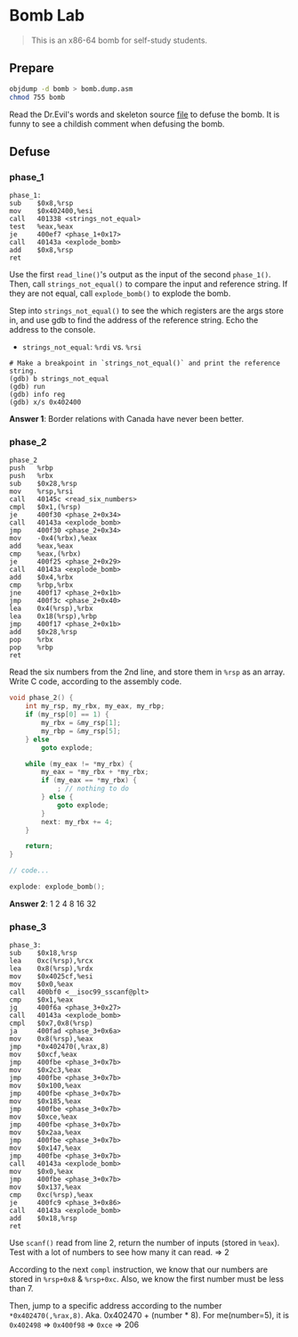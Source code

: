 # Bomb Lab

> This is an x86-64 bomb for self-study students.

## Prepare

```bash
objdump -d bomb > bomb.dump.asm
chmod 755 bomb
```

Read the Dr.Evil's words and skeleton source [file](./bomb.c) to defuse the bomb. It is funny to see a childish comment when defusing the bomb.

## Defuse

### phase_1

```assembly
phase_1:
sub    $0x8,%rsp
mov    $0x402400,%esi
call   401338 <strings_not_equal>
test   %eax,%eax
je     400ef7 <phase_1+0x17>
call   40143a <explode_bomb>
add    $0x8,%rsp
ret
```

Use the first `read_line()`'s output as the input of the second `phase_1()`.
Then, call `strings_not_equal()` to compare the input and reference string.
If they are not equal, call `explode_bomb()` to explode the bomb.

Step into `strings_not_equal()` to see the which registers are the args store in,
and use gdb to find the address of the reference string. Echo the address to the console.

* `strings_not_equal`: `%rdi` vs. `%rsi`

```gdb
# Make a breakpoint in `strings_not_equal()` and print the reference string.
(gdb) b strings_not_equal
(gdb) run
(gdb) info reg
(gdb) x/s 0x402400
```

**Answer 1**: Border relations with Canada have never been better.

### phase_2

```assembly
phase_2
push   %rbp
push   %rbx
sub    $0x28,%rsp
mov    %rsp,%rsi
call   40145c <read_six_numbers>
cmpl   $0x1,(%rsp)
je     400f30 <phase_2+0x34>
call   40143a <explode_bomb>
jmp    400f30 <phase_2+0x34>
mov    -0x4(%rbx),%eax
add    %eax,%eax
cmp    %eax,(%rbx)
je     400f25 <phase_2+0x29>
call   40143a <explode_bomb>
add    $0x4,%rbx
cmp    %rbp,%rbx
jne    400f17 <phase_2+0x1b>
jmp    400f3c <phase_2+0x40>
lea    0x4(%rsp),%rbx
lea    0x18(%rsp),%rbp
jmp    400f17 <phase_2+0x1b>
add    $0x28,%rsp
pop    %rbx
pop    %rbp
ret
```

Read the six numbers from the 2nd line, and store them in `%rsp` as an array.
Write C code, according to the assembly code.

```c
void phase_2() {
    int my_rsp, my_rbx, my_eax, my_rbp;
    if (my_rsp[0] == 1) {
        my_rbx = &my_rsp[1];
        my_rbp = &my_rsp[5];
    } else
        goto explode;

    while (my_eax != *my_rbx) {
        my_eax = *my_rbx + *my_rbx;
        if (my_eax == *my_rbx) {
            ; // nothing to do
        } else {
            goto explode;
        }
        next: my_rbx += 4;
    }

    return;
}

// code...

explode: explode_bomb();
```

**Answer 2**: 1 2 4 8 16 32

### phase_3

```assembly
phase_3:
sub    $0x18,%rsp
lea    0xc(%rsp),%rcx
lea    0x8(%rsp),%rdx
mov    $0x4025cf,%esi
mov    $0x0,%eax
call   400bf0 <__isoc99_sscanf@plt>
cmp    $0x1,%eax
jg     400f6a <phase_3+0x27>
call   40143a <explode_bomb>
cmpl   $0x7,0x8(%rsp)
ja     400fad <phase_3+0x6a>
mov    0x8(%rsp),%eax
jmp    *0x402470(,%rax,8)
mov    $0xcf,%eax
jmp    400fbe <phase_3+0x7b>
mov    $0x2c3,%eax
jmp    400fbe <phase_3+0x7b>
mov    $0x100,%eax
jmp    400fbe <phase_3+0x7b>
mov    $0x185,%eax
jmp    400fbe <phase_3+0x7b>
mov    $0xce,%eax
jmp    400fbe <phase_3+0x7b>
mov    $0x2aa,%eax
jmp    400fbe <phase_3+0x7b>
mov    $0x147,%eax
jmp    400fbe <phase_3+0x7b>
call   40143a <explode_bomb>
mov    $0x0,%eax
jmp    400fbe <phase_3+0x7b>
mov    $0x137,%eax
cmp    0xc(%rsp),%eax
je     400fc9 <phase_3+0x86>
call   40143a <explode_bomb>
add    $0x18,%rsp
ret
```

Use `scanf()` read from line 2, return the number of inputs (stored in `%eax`).
Test with a lot of numbers to see how many it can read. => 2

According to the next `compl` instruction, we know that our numbers are stored in `%rsp+0x8` & `%rsp+0xc`.
Also, we know the first number must be less than 7.

Then, jump to a specific address according to the number `*0x402470(,%rax,8)`.
Aka. 0x402470 + (number * 8). For me(number=5), it is `0x402498` => `0x400f98` => `0xce` => 206
